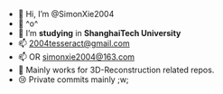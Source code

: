 - 👋 Hi, I’m @SimonXie2004
- 🌱 ^o^
- 💞️ I’m **studying** in  __ShanghaiTech University__
- 📫 2004tesseract@gmail.com
- 📫 OR simonxie2004@163.com
- 🐺 Mainly works for 3D-Reconstruction related repos.
- 😢 Private commits mainly ;w;

<!---
Tesseract-Xie/Tesseract-Xie is a ✨ special ✨ repository because its `README.md` (this file) appears on your GitHub profile.
You can click the Preview link to take a look at your changes.
--->
